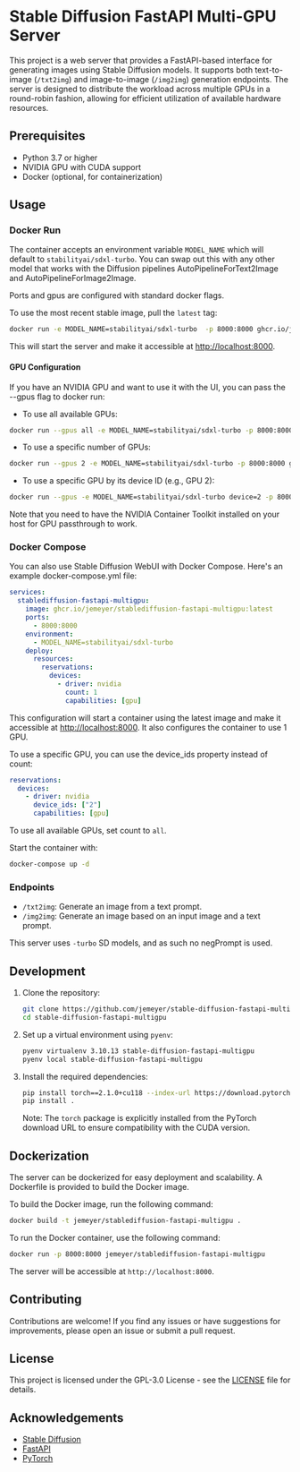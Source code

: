 # Stable Diffusion FastAPI Multi-GPU Server

This project is a web server that provides a FastAPI-based interface for generating images using Stable Diffusion models. It supports both text-to-image (`/txt2img`) and image-to-image (`/img2img`) generation endpoints. The server is designed to distribute the workload across multiple GPUs in a round-robin fashion, allowing for efficient utilization of available hardware resources.

## Prerequisites

- Python 3.7 or higher
- NVIDIA GPU with CUDA support
- Docker (optional, for containerization)

## Usage

### Docker Run

The container accepts an environment variable `MODEL_NAME` which will default to `stabilityai/sdxl-turbo`. You can swap out this with any other model that works with the Diffusion pipelines AutoPipelineForText2Image and AutoPipelineForImage2Image.

Ports and gpus are configured with standard docker flags.

To use the most recent stable image, pull the `latest` tag:

```bash
docker run -e MODEL_NAME=stabilityai/sdxl-turbo  -p 8000:8000 ghcr.io/jemeyer/stablediffusion-fastapi-multigpu:latest
```

This will start the server and make it accessible at <http://localhost:8000>.

#### GPU Configuration

If you have an NVIDIA GPU and want to use it with the UI, you can pass the --gpus flag to docker run:

- To use all available GPUs:

```bash
docker run --gpus all -e MODEL_NAME=stabilityai/sdxl-turbo -p 8000:8000 ghcr.io/jemeyer/stablediffusion-fastapi-multigpu:latest
```

- To use a specific number of GPUs:

```bash
docker run --gpus 2 -e MODEL_NAME=stabilityai/sdxl-turbo -p 8000:8000 ghcr.io/jemeyer/stablediffusion-fastapi-multigpu:latest
```

- To use a specific GPU by its device ID (e.g., GPU 2):

```bash
docker run --gpus -e MODEL_NAME=stabilityai/sdxl-turbo device=2 -p 8000:8000 ghcr.io/jemeyer/stablediffusion-fastapi-multigpu:latest
```

Note that you need to have the NVIDIA Container Toolkit installed on your host for GPU passthrough to work.

### Docker Compose

You can also use Stable Diffusion WebUI with Docker Compose. Here's an example docker-compose.yml file:

```yaml
services:
  stablediffusion-fastapi-multigpu:
    image: ghcr.io/jemeyer/stablediffusion-fastapi-multigpu:latest
    ports:
      - 8000:8000
    environment:
      - MODEL_NAME=stabilityai/sdxl-turbo
    deploy:
      resources:
        reservations:
          devices:
            - driver: nvidia
              count: 1
              capabilities: [gpu]
```

This configuration will start a container using the latest image and make it accessible at <http://localhost:8000>. It also configures the container to use 1 GPU.

To use a specific GPU, you can use the device_ids property instead of count:

```yaml
reservations:
  devices:
    - driver: nvidia
      device_ids: ["2"]
      capabilities: [gpu]
```

To use all available GPUs, set count to `all`.

Start the container with:

```bash
docker-compose up -d
```

### Endpoints

- `/txt2img`: Generate an image from a text prompt.
- `/img2img`: Generate an image based on an input image and a text prompt.

This server uses `-turbo` SD models, and as such no negPrompt is used.

## Development

1. Clone the repository:

   ```bash
   git clone https://github.com/jemeyer/stable-diffusion-fastapi-multigpu.git
   cd stable-diffusion-fastapi-multigpu
   ```

2. Set up a virtual environment using `pyenv`:

   ```bash
   pyenv virtualenv 3.10.13 stable-diffusion-fastapi-multigpu
   pyenv local stable-diffusion-fastapi-multigpu
   ```

3. Install the required dependencies:

   ```bash
   pip install torch==2.1.0+cu118 --index-url https://download.pytorch.org/
   pip install .
   ```

   Note: The `torch` package is explicitly installed from the PyTorch download URL to ensure compatibility with the CUDA version.

## Dockerization

The server can be dockerized for easy deployment and scalability. A Dockerfile is provided to build the Docker image.

To build the Docker image, run the following command:

```bash
docker build -t jemeyer/stablediffusion-fastapi-multigpu .
```

To run the Docker container, use the following command:

```bash
docker run -p 8000:8000 jemeyer/stablediffusion-fastapi-multigpu
```

The server will be accessible at `http://localhost:8000`.

## Contributing

Contributions are welcome! If you find any issues or have suggestions for improvements, please open an issue or submit a pull request.

## License

This project is licensed under the GPL-3.0 License - see the [LICENSE](LICENSE) file for details.

## Acknowledgements

- [Stable Diffusion](https://stability.ai/stable-image)
- [FastAPI](https://fastapi.tiangolo.com/)
- [PyTorch](https://pytorch.org/)
